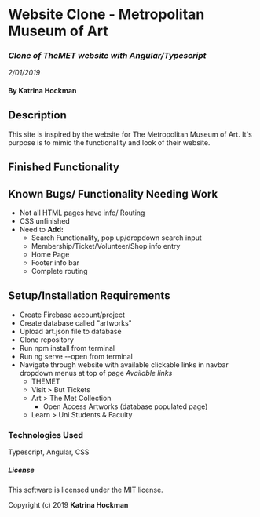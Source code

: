 # **Website Clone** - Metropolitan Museum of Art

### _Clone of TheMET website with Angular/Typescript_
_2/01/2019_


#### By Katrina Hockman

## __Description__
This site is inspired by the website for The Metropolitan Museum of Art. It's purpose is to mimic the functionality and look of their website.

## __Finished Functionality__

## __Known Bugs/ Functionality Needing Work__
* Not all HTML pages have info/ Routing
* CSS unfinished
* Need to **Add:**
  * Search Functionality, pop up/dropdown search input
  * Membership/Ticket/Volunteer/Shop info entry
  * Home Page
  * Footer info bar
  * Complete routing


## __Setup/Installation Requirements__
* Create Firebase account/project
* Create database called "artworks"
* Upload art.json file to database
* Clone repository
* Run npm install from terminal
* Run ng serve --open from terminal
* Navigate through website with available clickable links in navbar dropdown menus at top of page
  *Available links*
  * THEMET
  * Visit > But Tickets
  * Art > The Met Collection
    * Open Access Artworks (database populated page)
  * Learn > Uni Students & Faculty




### __Technologies Used__

Typescript, Angular, CSS

##### License

This software is licensed under the MIT license.

Copyright (c) 2019 **Katrina Hockman**
